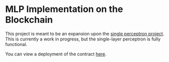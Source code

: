# MLP Implementation on the Blockchain
This project is meant to be an expansion upon the <a href="https://github.com/vidur2/perception_test_on_blockchain">single perceptron project</a>.
This is currently a work in progress, but the single-layer perceptron is fully functional.

You can view a deployment of the contract <a href="https://explorer.testnet.near.org/transactions/AHTDP5DKCrtEaDk8924ko2EqBZSd4ydAbAUaqPAcyQCi">here</a>.
